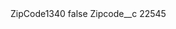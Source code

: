 <?xml version="1.0" encoding="UTF-8"?>
<CustomMetadata xmlns="http://soap.sforce.com/2006/04/metadata" xmlns:xsi="http://www.w3.org/2001/XMLSchema-instance" xmlns:xsd="http://www.w3.org/2001/XMLSchema">
    <label>ZipCode1340</label>
    <protected>false</protected>
    <values>
        <field>Zipcode__c</field>
        <value xsi:type="xsd:string">22545</value>
    </values>
</CustomMetadata>
